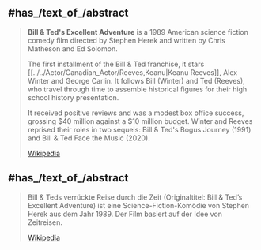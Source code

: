 

## #has_/text_of_/abstract 

> **Bill & Ted's Excellent Adventure** is a 1989 American science fiction comedy film directed by Stephen Herek 
> and written by Chris Matheson and Ed Solomon. 
> 
> The first installment of the Bill & Ted franchise, it stars [[../../Actor/Canadian_Actor/Reeves,Keanu|Keanu Reeves]], 
> Alex Winter and George Carlin. 
> It follows Bill (Winter) and Ted (Reeves), who travel through time 
> to assemble historical figures for their high school history presentation.
>
> It received positive reviews and was a modest box office success, 
> grossing $40 million against a $10 million budget. 
> Winter and Reeves reprised their roles in two sequels: Bill & Ted's Bogus Journey (1991) 
> and Bill & Ted Face the Music (2020).
>
> [Wikipedia](https://en.wikipedia.org/wiki/Bill%20&%20Ted's%20Excellent%20Adventure) 

## #has_/text_of_/abstract 

> Bill & Teds verrückte Reise durch die Zeit (Originaltitel: Bill & Ted’s Excellent Adventure) 
> ist eine Science-Fiction-Komödie von Stephen Herek aus dem Jahr 1989. 
> Der Film basiert auf der Idee von Zeitreisen.
>
> [Wikipedia](https://de.wikipedia.org/wiki/Bill%20&%20Teds%20verr%C3%BCckte%20Reise%20durch%20die%20Zeit) 




